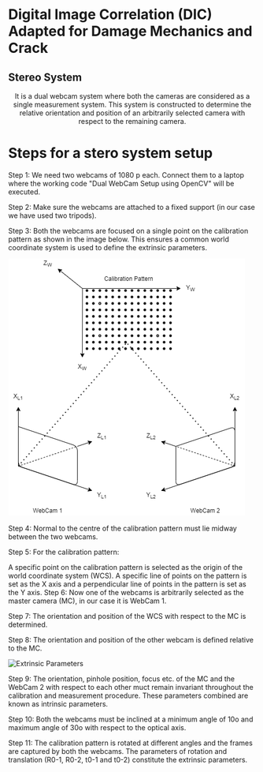 # Digital Image Correlation (DIC) Adapted for Damage Mechanics and Crack

## Stereo System
<p align="center">
It is a dual webcam system where both the cameras are considered as a single measurement system. This system is constructed to determine the relative orientation and position of an arbitrarily selected camera with respect to the remaining camera.
</p>

# Steps for a stero system setup

Step 1: We need two webcams of 1080 p each. Connect them to a laptop where the working code "Dual WebCam Setup using OpenCV" will be executed.

Step 2: Make sure the webcams are attached to a fixed support (in our case we have used two tripods).

Step 3: Both the webcams are focused on a single point on the calibration pattern as shown in the image below. This ensures a common world coordinate system is used to define the extrinsic parameters.

![Focus of WebCams](https://github.com/stochasticmaterialism/Digital-Image-Correlation-DIC-/blob/patch-1/Images/Focus%20of%20WebCams.png?raw=true)

Step 4: Normal to the centre of the calibration pattern must lie midway between the two webcams.

Step 5: For the calibration pattern:

A specific point on the calibration pattern is selected as the origin of the world coordinate system (WCS).
A specific line of points on the pattern is set as the X axis and a perpendicular line of points in the pattern is set as the Y axis.
Step 6: Now one of the webcams is arbitrarily selected as the master camera (MC), in our case it is WebCam 1.

Step 7: The orientation and position of the WCS with respect to the MC is determined.

Step 8: The orientation and position of the other webcam is defined relative to the MC.

![Extrinsic Parameters](https://github.com/stochasticmaterialism/Digital-Image-Correlation-DIC-/blob/patch-1/Images/Extrinsic%20Parameters.pnghttps://github.com/stochasticmaterialism/Digital-Image-Correlation-DIC-/blob/patch-1/Images/Extrinsic%20Parameters.png)

Step 9: The orientation, pinhole position, focus etc. of the MC and the WebCam 2 with respect to each other muct remain invariant throughout the calibration and measurement procedure. These parameters combined are known as intrinsic parameters.

Step 10: Both the webcams must be inclined at a minimum angle of 10o and maximum angle of 30o with respect to the optical axis.

Step 11: The calibration pattern is rotated at different angles and the frames are captured by both the webcams. The parameters of rotation and translation (R0-1, R0-2, t0-1 and t0-2) constitute the extrinsic parameters.
